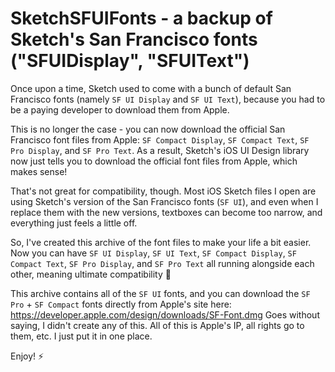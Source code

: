 # SketchSFUIFonts - a backup of Sketch's San Francisco fonts ("SFUIDisplay", "SFUIText")

Once upon a time, Sketch used to come with a bunch of default San Francisco fonts (namely `SF UI Display` and `SF UI Text`), because you had to be a paying developer to download them from Apple. 


This is no longer the case - you can now download the official San Francisco font files from Apple: `SF Compact Display`, `SF Compact Text`, `SF Pro Display`, and `SF Pro Text`.
As a result, Sketch's iOS UI Design library now just tells you to download the official font files from Apple, which makes sense!


That's not great for compatibility, though.
Most iOS Sketch files I open are using Sketch's version of the San Francisco fonts (`SF UI`), and even when I replace them with the new versions, textboxes can become too narrow, and everything just feels a little off.


So, I've created this archive of the font files to make your life a bit easier.
Now you can have `SF UI Display`, `SF UI Text`, `SF Compact Display`, `SF Compact Text`, `SF Pro Display`, and `SF Pro Text` all running alongside each other, meaning ultimate compatibility 🙌


This archive contains all of the `SF UI` fonts, and you can download the `SF Pro` + `SF Compact` fonts directly from Apple's site here: https://developer.apple.com/design/downloads/SF-Font.dmg
Goes without saying, I didn't create any of this. All of this is Apple's IP, all rights go to them, etc. I just put it in one place.

Enjoy! ⚡

